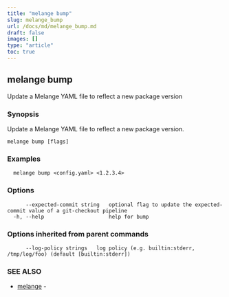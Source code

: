 ```yaml
---
title: "melange bump"
slug: melange_bump
url: /docs/md/melange_bump.md
draft: false
images: []
type: "article"
toc: true
---
```

## melange bump

Update a Melange YAML file to reflect a new package version

### Synopsis

Update a Melange YAML file to reflect a new package version.

```
melange bump [flags]
```

### Examples

```
  melange bump <config.yaml> <1.2.3.4>
```

### Options

```
      --expected-commit string   optional flag to update the expected-commit value of a git-checkout pipeline
  -h, --help                     help for bump
```

### Options inherited from parent commands

```
      --log-policy strings   log policy (e.g. builtin:stderr, /tmp/log/foo) (default [builtin:stderr])
```

### SEE ALSO

* [melange](/docs/md/melange.md)	 - 

